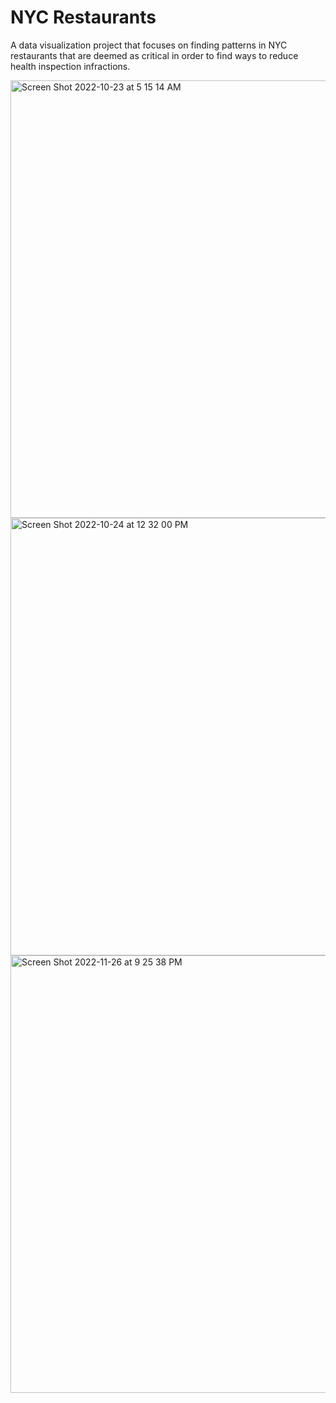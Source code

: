 # NYC Restaurants

A data visualization project that focuses on finding patterns in NYC restaurants that are deemed as critical in order to find ways to reduce health inspection infractions.

<img width="700" alt="Screen Shot 2022-10-23 at 5 15 14 AM" src="https://user-images.githubusercontent.com/72960473/204120480-bd259d4b-7875-4d6f-b99b-f796af2711b0.png">

<img width="700" alt="Screen Shot 2022-10-24 at 12 32 00 PM" src="https://user-images.githubusercontent.com/72960473/204120503-6a7e4202-a22a-4673-8f3e-98781730e610.png">

<img width="700" alt="Screen Shot 2022-11-26 at 9 25 38 PM" src="https://user-images.githubusercontent.com/72960473/204120656-361e7e46-c1e1-4cd5-8b57-58730ffc00c1.png">
